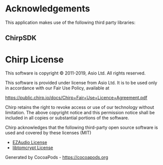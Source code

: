 # Acknowledgements
This application makes use of the following third party libraries:

## ChirpSDK

# Chirp License

This software is copyright © 2011-2019, Asio Ltd. All rights reserved.

This software is provided under license from Asio Ltd. It is to be used only in accordance with our Fair Use Policy, available at

https://public.chirp.io/docs/Chirp+Fair+Use+Licence+Agreement.pdf

Chirp retains the right to revoke access or use of our technology without limitation. The above copyright notice and this permission notice shall be included in all copies or substantial portions of the software.

Chirp acknowledges that the following third-party open source software is used and covered by these licenses (MIT)

- [EZAudio License](https://github.com/syedhali/EZAudio/blob/master/LICENSE)
- [libtomcrypt License](https://github.com/libtom/libtomcrypt/blob/develop/LICENSE)

Generated by CocoaPods - https://cocoapods.org
